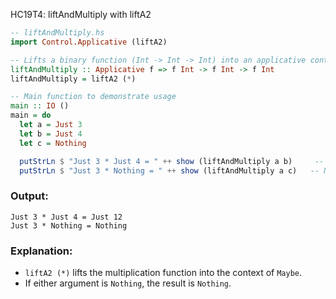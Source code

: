 HC19T4: liftAndMultiply with liftA2

```haskell
-- liftAndMultiply.hs
import Control.Applicative (liftA2)

-- Lifts a binary function (Int -> Int -> Int) into an applicative context
liftAndMultiply :: Applicative f => f Int -> f Int -> f Int
liftAndMultiply = liftA2 (*)

-- Main function to demonstrate usage
main :: IO ()
main = do
  let a = Just 3
  let b = Just 4
  let c = Nothing

  putStrLn $ "Just 3 * Just 4 = " ++ show (liftAndMultiply a b)     -- Just 12
  putStrLn $ "Just 3 * Nothing = " ++ show (liftAndMultiply a c)   -- Nothing
```

### Output:

```
Just 3 * Just 4 = Just 12
Just 3 * Nothing = Nothing
```

### Explanation:

* `liftA2 (*)` lifts the multiplication function into the context of `Maybe`.
* If either argument is `Nothing`, the result is `Nothing`.
